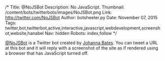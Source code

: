 /*
Title: @NoJSBot
Description: No JavaScript.
Thumbnail: /content/bots/twitterbots/images/NoJSBot.png
Link: http://twitter.com/NoJSBot
Author: botsheeter.py
Date: November 07, 2015
Tags: twitter,bot,twitterbot,active,interactive,javascript,webdevelopment,screenshot,website,hanabel
Nav: hidden
Robots: index,follow
*/

[@NoJSBot](https://twitter.com/NoJSBot) is a Twitter bot created by [Johanna Bates](https://twitter.com/hanabel). You can tweet a URL at this bot and it will reply with a screenshot of the site as if rendered using a browser that has JavaScript turned off.

